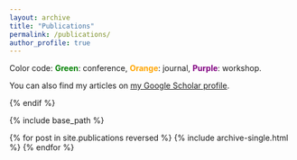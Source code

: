 ```yaml
---
layout: archive
title: "Publications"
permalink: /publications/
author_profile: true
---
```


Color code: <strong><font color="green">Green</font></strong>: conference, <strong><font color="orange">Orange</font></strong>: journal, <strong><font color="purple">Purple</font></strong>: workshop.

You can also find my articles on <a href="https://scholar.google.com/citations?user=LRZKQpkAAAAJ&hl=en">my Google Scholar profile</a>.

[comment]: <> ({% if author.googlescholar %})

{% endif %}

{% include base_path %}

{% for post in site.publications reversed %}
  {% include archive-single.html %}
{% endfor %}
